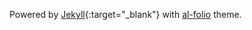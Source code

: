 Powered by [Jekyll](https://jekyllrb.com/){:target="_blank"} with [al-folio](https://github.com/alshedivat/al-folio) theme.
